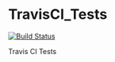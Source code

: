 # TravisCI_Tests

[![Build Status](https://travis-ci.org/StuartWheater/TravisCI_Tests.svg?branch=master)](https://travis-ci.org/StuartWheater/TravisCI_Tests)

Travis CI Tests
